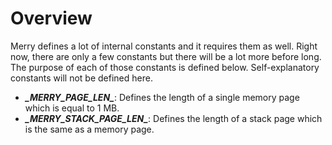 # Overview

Merry defines a lot of internal constants and it requires them as well. Right now, there are only a few 
constants but there will be a lot more before long. The purpose of each of those constants is defined 
below. Self-explanatory constants will not be defined here.

- ***\_MERRY\_PAGE\_LEN\_***: Defines the length of a single memory page which is equal to 1 MB.
- ***\_MERRY\_STACK\_PAGE\_LEN\_***: Defines the length of a stack page which is the same as a memory page.

